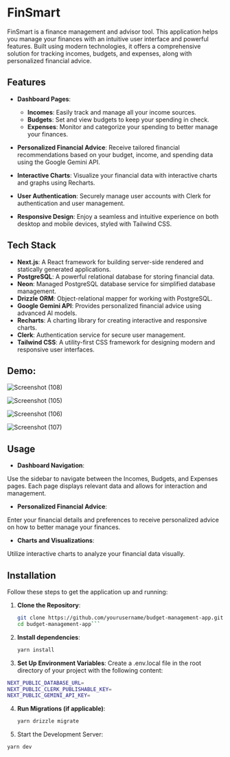 # FinSmart

FinSmart is a finance management and advisor tool. This application helps you manage your finances with an intuitive user interface and powerful features. Built using modern technologies, it offers a comprehensive solution for tracking incomes, budgets, and expenses, along with personalized financial advice.

## Features

- **Dashboard Pages**:
  - **Incomes**: Easily track and manage all your income sources.
  - **Budgets**: Set and view budgets to keep your spending in check.
  - **Expenses**: Monitor and categorize your spending to better manage your finances.

- **Personalized Financial Advice**: Receive tailored financial recommendations based on your budget, income, and spending data using the Google Gemini API.

- **Interactive Charts**: Visualize your financial data with interactive charts and graphs using Recharts.

- **User Authentication**: Securely manage user accounts with Clerk for authentication and user management.

- **Responsive Design**: Enjoy a seamless and intuitive experience on both desktop and mobile devices, styled with Tailwind CSS.

## Tech Stack

- **Next.js**: A React framework for building server-side rendered and statically generated applications.
- **PostgreSQL**: A powerful relational database for storing financial data.
- **Neon**: Managed PostgreSQL database service for simplified database management.
- **Drizzle ORM**: Object-relational mapper for working with PostgreSQL.
- **Google Gemini API**: Provides personalized financial advice using advanced AI models.
- **Recharts**: A charting library for creating interactive and responsive charts.
- **Clerk**: Authentication service for secure user management.
- **Tailwind CSS**: A utility-first CSS framework for designing modern and responsive user interfaces.

## Demo:
![Screenshot (108)](https://github.com/user-attachments/assets/2b4a1236-75b0-4a54-a8eb-d511998324ad)

![Screenshot (105)](https://github.com/user-attachments/assets/3be45bb2-fe74-401b-96e9-19ca6784e07b)

![Screenshot (106)](https://github.com/user-attachments/assets/17ed4790-5495-437a-8694-a3bedee59c7b)

![Screenshot (107)](https://github.com/user-attachments/assets/ca2446e8-e7a2-40e0-b4f0-7f32608bc8ef)

## Usage

- **Dashboard Navigation**:

Use the sidebar to navigate between the Incomes, Budgets, and Expenses pages.
Each page displays relevant data and allows for interaction and management.

- **Personalized Financial Advice**:

Enter your financial details and preferences to receive personalized advice on how to better manage your finances.

- **Charts and Visualizations**:

Utilize interactive charts to analyze your financial data visually.

## Installation

Follow these steps to get the application up and running:

1. **Clone the Repository**:
   ```bash
   git clone https://github.com/yourusername/budget-management-app.git
   cd budget-management-app```

2. **Install dependencies**:
   ```bash
   yarn install

3. **Set Up Environment Variables**:
Create a .env.local file in the root directory of your project with the following content:
```bash
NEXT_PUBLIC_DATABASE_URL=
NEXT_PUBLIC_CLERK_PUBLISHABLE_KEY=
NEXT_PUBLIC_GEMINI_API_KEY=
```
4. **Run Migrations (if applicable)**:
   ```bash
   yarn drizzle migrate
   ```
5. Start the Development Server:
 ```bash
yarn dev
```
